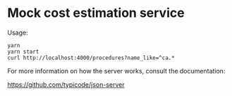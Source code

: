# Mock cost estimation service

Usage:

```
yarn
yarn start
curl http://localhost:4000/procedures?name_like=^ca.*
```

For more information on how the server works, consult the documentation:

https://github.com/typicode/json-server
